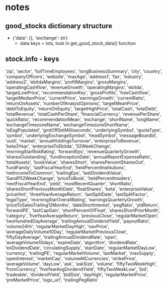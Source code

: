 # notes

## good_stocks dictionary structure
* {'data': {}, 'exchange': str}
    * data keys = lots, look in get_good_stock_data() function

## stock.info - keys
'zip', 'sector', 'fullTimeEmployees', 'longBusinessSummary', 'city', 'country', 'companyOfficers', 'website', 'maxAge', 'address1', 'fax', 'industry', 'address2', 'ebitdaMargins', 'profitMargins', 'grossMargins', 'operatingCashflow', 'revenueGrowth', 'operatingMargins', 'ebitda', 'targetLowPrice', 'recommendationKey', 'grossProfits', 'freeCashflow', 'targetMedianPrice', 'currentPrice', 'earningsGrowth', 'currentRatio', 'returnOnAssets', 'numberOfAnalystOpinions', 'targetMeanPrice', 'debtToEquity', 'returnOnEquity', 'targetHighPrice', 'totalCash', 'totalDebt', 'totalRevenue', 'totalCashPerShare', 'financialCurrency', 'revenuePerShare', 'quickRatio', 'recommendationMean', 'exchange', 'shortName', 'longName', 'exchangeTimezoneName', 'exchangeTimezoneShortName', 'isEsgPopulated', 'gmtOffSetMilliseconds', 'underlyingSymbol', 'quoteType', 'symbol', 'underlyingExchangeSymbol', 'headSymbol', 'messageBoardId', 'uuid', 'market', 'annualHoldingsTurnover', 'enterpriseToRevenue', 'beta3Year', 'enterpriseToEbitda', '52WeekChange', 'morningStarRiskRating', 'forwardEps', 'revenueQuarterlyGrowth', 'sharesOutstanding', 'fundInceptionDate', 'annualReportExpenseRatio', 'totalAssets', 'bookValue', 'sharesShort', 'sharesPercentSharesOut', 'fundFamily', 'lastFiscalYearEnd', 'heldPercentInstitutions', 'netIncomeToCommon', 'trailingEps', 'lastDividendValue', 'SandP52WeekChange', 'priceToBook', 'heldPercentInsiders', 'nextFiscalYearEnd', 'yield', 'mostRecentQuarter', 'shortRatio', 'sharesShortPreviousMonthDate', 'floatShares', 'beta', 'enterpriseValue', 'priceHint', 'threeYearAverageReturn', 'lastSplitDate', 'lastSplitFactor', 'legalType', 'morningStarOverallRating', 'earningsQuarterlyGrowth', 'priceToSalesTrailing12Months', 'dateShortInterest', 'pegRatio', 'ytdReturn', 'forwardPE', 'lastCapGain', 'shortPercentOfFloat', 'sharesShortPriorMonth', 'category', 'fiveYearAverageReturn', 'previousClose', 'regularMarketOpen', 'twoHundredDayAverage', 'trailingAnnualDividendYield', 'payoutRatio', 'volume24Hr', 'regularMarketDayHigh', 'navPrice', 'averageDailyVolume10Day', 'regularMarketPreviousClose', 'fiftyDayAverage', 'trailingAnnualDividendRate', 'open', 'averageVolume10days', 'expireDate', 'algorithm', 'dividendRate', 'exDividendDate', 'circulatingSupply', 'startDate', 'regularMarketDayLow', 'currency', 'trailingPE', 'regularMarketVolume', 'lastMarket', 'maxSupply', 'openInterest', 'marketCap', 'volumeAllCurrencies', 'strikePrice', 'averageVolume', 'dayLow', 'ask', 'askSize', 'volume', 'fiftyTwoWeekHigh', 'fromCurrency', 'fiveYearAvgDividendYield', 'fiftyTwoWeekLow', 'bid', 'tradeable', 'dividendYield', 'bidSize', 'dayHigh', 'regularMarketPrice', 'preMarketPrice', 'logo_url', 'trailingPegRatio'